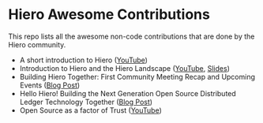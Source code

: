 # Hiero Awesome Contributions

This repo lists all the awesome non-code contributions that are done by the Hiero community.

- A short introduction to Hiero ([YouTube](https://www.youtube.com/watch?v=GdmDkBMJFps))
- Introduction to Hiero and the Hiero Landscape ([YouTube](https://www.youtube.com/watch?v=Qc2LGtZwZ24), [Slides](https://speakerdeck.com/hendrikebbers/introduction-to-hiero))
- Building Hiero Together: First Community Meeting Recap and Upcoming Events ([Blog Post](https://www.lfdecentralizedtrust.org/blog/building-hiero-together-first-community-meeting-recap-and-upcoming-events))
- Hello Hiero! Building the Next Generation Open Source Distributed Ledger Technology Together ([Blog Post](https://www.lfdecentralizedtrust.org/blog/hello-hiero-building-the-next-generation-open-source-distributed-ledger-technology-together))
- Open Source as a factor of Trust ([YouTube](https://www.youtube.com/watch?v=6jNb3W7ugI8))
